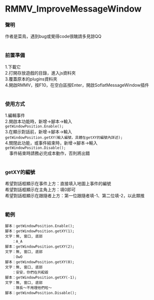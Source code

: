 # RMMV_ImproveMessageWindow 

### 聲明
作者是菜鳥，遇到bug或覺得code很醜請多見諒QQ</br>
</br>
### 前置準備
1.下載它</br>
2.打開存放遊戲的目錄，進入js資料夾</br>
3.覆蓋原本的plugins資料夾</br>
4.開啟RMMV，按F10，在空白區按Enter，開啟SoflatMessageWindow插件</br>
</br> 
### 使用方式
1.編輯事件</br>
2.開啟本功能時，新增→腳本→輸入</br>
    `getWindowPosition.Enable();`</br>
3.在顯示對話前，新增→腳本→輸入</br>
    `getWindowPosition.getXY(輸入編號，具體在getXY的編號內詳述);`</br>
4.關閉此功能，或事件結束時，新增→腳本→輸入</br>
    `getWindowPosition.Disable();`</br>
　事件結束時請務必完成本動作，否則將出錯</br>
</br>
### getXY的編號
希望對話框顯示在事件上方：直接填入地圖上事件的編號</br>
希望對話框顯示在主角上方：填0即可</br>
希望對話框顯示在跟隨者上方：第一位跟隨者填-1、第二位填-2，以此類推</br>
</br>
### 範例
    腳本：getWindowPosition.Enable();
    腳本：getWindowPosition.getXY(1);
    文字：無, 窗口, 底部
    　　：A_A
    腳本：getWindowPosition.getXY(2);
    文字：無, 窗口, 底部
    　　：OwO
    腳本：getWindowPosition.getXY(0);
    文字：無, 窗口, 底部
    　　：安安，你們在共殺毀
    腳本：getWindowPosition.getXY(-1);
    文字：無, 窗口, 底部
    　　：隊長～不用理他們啦～
    腳本：getWindowPosition.Disable();
